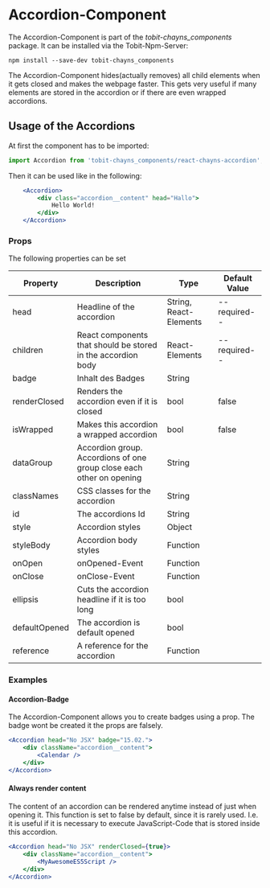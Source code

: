 # Accordion-Component #

The Accordion-Component is part of the *tobit-chayns_components* package. It can be installed via the Tobit-Npm-Server:

    npm install --save-dev tobit-chayns_components

The Accordion-Component hides(actually removes) all child elements when it gets closed and makes the webpage faster. This gets very useful if many elements are stored in the accordion or if there are even wrapped accordions.

## Usage of the Accordions ##
At first the component has to be imported:

```jsx
import Accordion from 'tobit-chayns_components/react-chayns-accordion';
```


Then it can be used like in the following:
```jsx
	<Accordion>
		<div class="accordion__content" head="Hallo">
			Hello World!
		</div>
	</Accordion>
```

### Props ###
The following properties can be set

| Property   | Description                                                                                        | Type    | Default Value |
|------------|-----------------------------------------------------------------------------------------------------|--------|--------------|
| head | Headline of the accordion                                                | String, React-Elements | --required-- |
| children | React components that should be stored in the accordion body                                                           | React-Elements | --required-- |
| badge | Inhalt des Badges                                                          | String |              |
| renderClosed | Renders the accordion even if it is closed                                                        | bool | false |
| isWrapped | Makes this accordion a wrapped accordion                                                       | bool | false |
| dataGroup | Accordion group. Accordions of one group close each other on opening                                                        | String | |
| classNames | CSS classes for the accordion                                                          | String | |
| id | The accordions Id                                                    | String | |
| style | Accordion styles                                                        | Object | |
| styleBody | Accordion body styles                                                           | Function | |
| onOpen | onOpened-Event                                                           | Function | |
| onClose | onClose-Event                                                           | Function | |
| ellipsis | Cuts the accordion headline if it is too long                                                  | bool | |
| defaultOpened | The accordion is default opened                                                    | bool | |
| reference | A reference for the accordion                                                         | Function | |


### Examples ###
#### Accordion-Badge ####
The Accordion-Component allows you to create badges using a prop. The badge wont be created it the props are falsely.
```jsx
<Accordion head="No JSX" badge="15.02.">
	<div className="accordion__content">
		<Calendar />
	</div>
</Accordion>
```
#### Always render content ####
The content of an accordion can be rendered anytime instead of just when opening it. This function is set to false by default, since it is rarely used.
I.e. it is useful if it is necessary to execute JavaScript-Code that is stored inside this accordion.
```jsx
<Accordion head="No JSX" renderClosed={true}>
	<div className="accordion__content">
		<MyAwesomeES5Script />
	</div>
</Accordion>
```